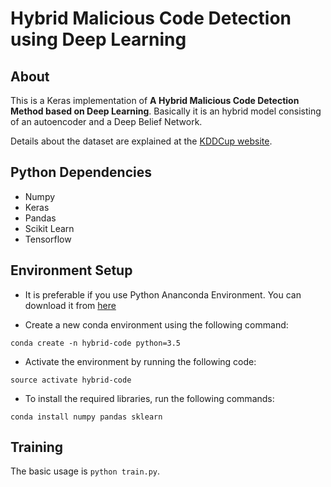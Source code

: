 # Hybrid Malicious Code Detection using Deep Learning

## About

This is a Keras implementation of **A Hybrid Malicious Code Detection Method based on Deep
Learning**. Basically it is an hybrid model consisting of an autoencoder and a Deep Belief Network. 

Details about the dataset are explained at the [KDDCup website](http://kdd.ics.uci.edu/databases/kddcup99/kddcup99.html).

## Python Dependencies

* Numpy
* Keras
* Pandas
* Scikit Learn
* Tensorflow

## Environment Setup

* It is preferable if you use Python Ananconda Environment. You can download it from [here](https://www.anaconda.com/download/#linux)

* Create a new conda environment using the following command:
```
conda create -n hybrid-code python=3.5
```

* Activate the environment by running the following code:
```
source activate hybrid-code
```

* To install the required libraries, run the following commands:
```
conda install numpy pandas sklearn
```

## Training

The basic usage is `python train.py`.
